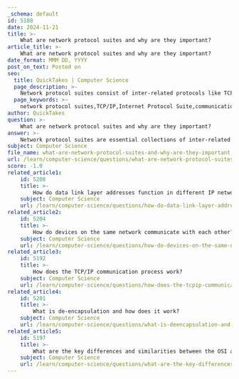 ```yaml
---
_schema: default
id: 5188
date: 2024-11-21
title: >-
    What are network protocol suites and why are they important?
article_title: >-
    What are network protocol suites and why are they important?
date_format: MMM DD, YYYY
post_on_text: Posted on
seo:
  title: QuickTakes | Computer Science
  page_description: >-
    Network protocol suites consist of inter-related protocols like TCP/IP, enabling efficient communication across networks. They provide a structured framework for data transmission, ensure compatibility among devices, and adapt to new technologies.
  page_keywords: >-
    network protocol suites,TCP/IP,Internet Protocol Suite,communication protocols,layered architecture,data encapsulation,interoperability,compatibility,specialized protocols,technology adaptation
author: QuickTakes
question: >-
    What are network protocol suites and why are they important?
answer: >-
    Network protocol suites are essential collections of inter-related protocols that work together to facilitate communication across networks. They are designed to ensure that various protocols can operate seamlessly with one another, enabling a cohesive online experience. The importance of network protocol suites can be understood through several key points:\n\n1. **Definition and Structure**: A protocol suite is a group of protocols that are necessary to perform a specific communication function. For example, the Internet Protocol Suite, commonly known as TCP/IP, is a framework that organizes the set of communication protocols used on the Internet. It consists of four layers: the application layer, transport layer, internet layer, and link layer. The foundational protocols in this suite include the Transmission Control Protocol (TCP), the User Datagram Protocol (UDP), and the Internet Protocol (IP).\n\n2. **Layered Architecture**: The layered architecture of protocol suites simplifies the design and implementation of network communications. Each layer serves a specific function, which reduces complexity and allows for easier evolution and updates of protocols. This modular approach enables developers to modify or replace one layer without affecting the others.\n\n3. **Data Encapsulation and Transmission**: Protocol suites handle the encapsulation of data into packets at the sender's end, ensuring reliable transmission across networks. They manage the routing of these packets to their destination addresses using intermediary devices like routers and switches, and finally, they reassemble the packets in the correct order at the receiving host. This process is crucial for maintaining the integrity and order of data during transmission.\n\n4. **Interoperability and Compatibility**: Standards organizations establish protocols and standards that ensure compatibility and interoperability among devices from different vendors. This is vital in a diverse networking environment where devices must communicate effectively, regardless of their manufacturer.\n\n5. **Variety of Protocols**: Network protocol suites encompass a wide range of protocols that serve different purposes, including foundational communication protocols (like TCP/IP), file transfer protocols (like FTP), and security protocols (like SSH). This variety allows for specialized functions, such as secure data transmission and efficient file sharing.\n\n6. **Adaptation to New Technologies**: As new connectivity paradigms, such as edge computing and widespread encryption, emerge, network protocol suites must adapt to these changes. Network administrators require deeper visibility into protocol behavior, performance impacts, and security vulnerabilities to manage these evolving landscapes effectively.\n\nIn summary, network protocol suites are crucial for ensuring smooth and efficient communication between devices in a network. They provide the necessary framework for data transmission, maintain compatibility across different systems, and adapt to new technological advancements, making them foundational to modern networking.
subject: Computer Science
file_name: what-are-network-protocol-suites-and-why-are-they-important.md
url: /learn/computer-science/questions/what-are-network-protocol-suites-and-why-are-they-important
score: -1.0
related_article1:
    id: 5208
    title: >-
        How do data link layer addresses function in different IP networks?
    subject: Computer Science
    url: /learn/computer-science/questions/how-do-data-link-layer-addresses-function-in-different-ip-networks
related_article2:
    id: 5204
    title: >-
        How do devices on the same network communicate with each other?
    subject: Computer Science
    url: /learn/computer-science/questions/how-do-devices-on-the-same-network-communicate-with-each-other
related_article3:
    id: 5192
    title: >-
        How does the TCP/IP communication process work?
    subject: Computer Science
    url: /learn/computer-science/questions/how-does-the-tcpip-communication-process-work
related_article4:
    id: 5201
    title: >-
        What is de-encapsulation and how does it work?
    subject: Computer Science
    url: /learn/computer-science/questions/what-is-deencapsulation-and-how-does-it-work
related_article5:
    id: 5197
    title: >-
        What are the key differences and similarities between the OSI and TCP/IP models?
    subject: Computer Science
    url: /learn/computer-science/questions/what-are-the-key-differences-and-similarities-between-the-osi-and-tcpip-models
---
```


&nbsp;